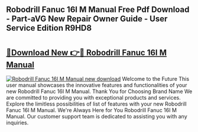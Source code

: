 ## Robodrill Fanuc 16I M Manual Free Pdf Download - Part-aVG New Repair Owner Guide - User Service Edition R9HD8

# <h2><a href="http://bc75234.oget.top/?id=Robodrill+Fanuc+16I+M+Manual">🔗Download New 👉🔴 Robodrill Fanuc 16I M Manual</a></h2>

[![Robodrill Fanuc 16I M Manual new download](https://i.imgur.com/5g1atiW.png)](http://bc75234.oget.top/?id=Robodrill+Fanuc+16I+M+Manual)
Welcome to the Future This user manual showcases the innovative features and functionalities of your new Robodrill Fanuc 16I M Manual. Thank You for Choosing Brand Name We are committed to providing you with exceptional products and services. Explore the limitless possibilities of list of features with your new Robodrill Fanuc 16I M Manual. We're Always Here for You Robodrill Fanuc 16I M Manual. Our customer support team is dedicated to assisting you with any inquiries.

